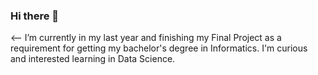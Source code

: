 ### Hi there 👋
<--
I’m currently in my last year and finishing my Final Project as a requirement for getting my bachelor's degree in Informatics. 
I'm curious and interested learning in Data Science.
